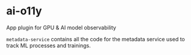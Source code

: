 # ai-o11y
App plugin for GPU &amp; AI model observability

`metadata-service` contains all the code for the metadata service used to track
ML processes and trainings.